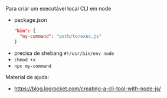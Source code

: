 Para criar um executável local CLI em node

- package.json
  ```json
  "bin": {
    "my-command": "path/to/exec.js"
  }
  ```
- precisa de shebang `#!/usr/bin/env node`
- `chmod +x`
- `npx my-command`

Material de ajuda:
- https://blog.logrocket.com/creating-a-cli-tool-with-node-js/
